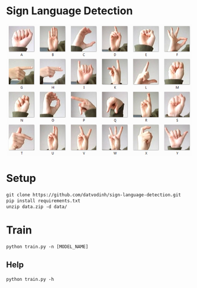 # Sign Language Detection

![](amer_sign2.png)

# Setup
```
git clone https://github.com/datvodinh/sign-language-detection.git
pip install requirements.txt
unzip data.zip -d data/
```

# Train
```
python train.py -n [MODEL_NAME]
```
## Help
```
python train.py -h
```